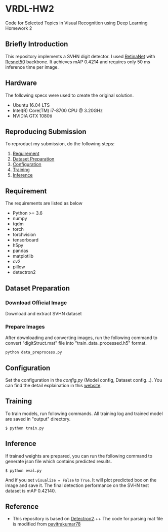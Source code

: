 # VRDL-HW2
Code for Selected Topics in Visual Recognition using Deep Learning Homework 2

## Briefly Introduction
This repository implements a SVHN digit detector. I used [RetinaNet](https://arxiv.org/abs/1708.02002) with [Resnet50](https://arxiv.org/abs/1512.03385) backbone. It achieves mAP 0.4214 and requires only 50 ms inference time per image.

## Hardware
The following specs were used to create the original solution.
- Ubuntu 16.04 LTS
- Intel(R) Core(TM) i7-8700 CPU @ 3.20GHz
- NVIDIA GTX 1080ti

## Reproducing Submission
To reproduct my submission, do the following steps:
1. [Requirement](#requirement)
2. [Dataset Preparation](#dataset-preparation)
3. [Configuration](#configuration)
4. [Training](#training)
5. [Inference](#inference)

## Requirement
The requirements are listed as below
- Python >= 3.6
- numpy
- tqdm
- torch
- torchvision
- tensorboard
- h5py
- pandas 
- matplotlib
- cv2
- pillow
- detectron2

## Dataset Preparation
### Download Official Image
Download and extract SVHN dataset

### Prepare Images
After downloading and converting images, run the following command to convert "digitStruct.mat" file into "train_data_processed.h5" format.
```
python data_preprocess.py
```

## Configuration
Set the configuration in the *config.py* (Model config, Dataset config...). You can find the detail explaination in this [website](https://detectron2.readthedocs.io/modules/config.html#config-references).

## Training
To train models, run following commands. All training log and trained model are saved in "output" directory.
```
$ python train.py
```

## Inference
If trained weights are prepared, you can run the following command to generate json file which contains predicted results.
```
$ python eval.py
```
And if you set ```visualize = False``` to ```True```. It will plot predicted box on the image and save it.
The final detection performance on the SVHN test dataset is mAP 0.42140.
## Reference
- This repository is based on [Detectron2](https://github.com/facebookresearch/detectron2).++
The code for parsing mat file is modified from [pavitrakumar78](https://github.com/pavitrakumar78/Street-View-House-Numbers-SVHN-Detection-and-Classification-using-CNN/blob/master/construct_datasets.py)

